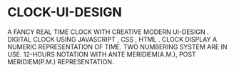 # CLOCK-UI-DESIGN
A FANCY REAL TIME CLOCK WITH CREATIVE MODERN UI-DESIGN . DIGITAL CLOCK USING JAVASCRIPT , CSS , HTML .
CLOCK DISPLAY A NUMERIC REPRESENTATION OF TIME. TWO NUMBERING SYSTEM ARE IN USE.
12-HOURS NOTATION WITH ANTE MERIDIEM(A.M.), POST MERIDIEM(P.M.) REPRESENTATION. 
